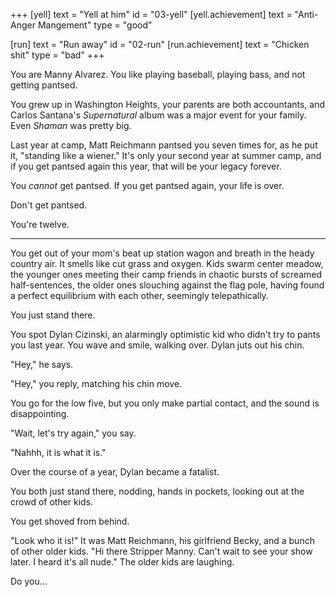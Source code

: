 +++
[yell]
  text = "Yell at him"
  id = "03-yell"
  [yell.achievement]
    text = "Anti-Anger Mangement"
    type = "good"

[run]
  text = "Run away"
  id = "02-run"
  [run.achievement]
    text = "Chicken shit"
    type = "bad"
+++

You are Manny Alvarez. You like playing baseball, playing bass, and not
getting pantsed.

You grew up in Washington Heights, your parents are both accountants,
and Carlos Santana's _Supernatural_ album was a major event for your
family. Even _Shaman_ was pretty big.

Last year at camp, Matt Reichmann pantsed you seven times for, as he put
it, "standing like a wiener." It's only your second year at summer camp,
and if you get pantsed again this year, that will be your legacy forever.

You *cannot* get pantsed. If you get pantsed again, your life is over.

Don't get pantsed.

You're twelve.

---

You get out of your mom's beat up station wagon and breath in the heady
country air. It smells like cut grass and oxygen. Kids swarm center
meadow, the younger ones meeting their camp friends in chaotic bursts
of screamed half-sentences, the older ones slouching against the flag
pole, having found a perfect equilibrium with each other, seemingly
telepathically.

You just stand there.

You spot Dylan Cizinski, an alarmingly optimistic kid who didn't try to
pants you last year. You wave and smile, walking over. Dylan juts out
his chin.

"Hey," he says.

"Hey," you reply, matching his chin move.

You go for the low five, but you only make partial contact, and the
sound is disappointing.

"Wait, let's try again," you say.

"Nahhh, it is what it is."

Over the course of a year, Dylan became a fatalist.

You both just stand there, nodding, hands in pockets, looking out at the
crowd of other kids.

You get shoved from behind.

"Look who it is!" It was Matt Reichmann, his girlfriend Becky, and a
bunch of other older kids. "Hi there Stripper Manny. Can't wait to see
your show later. I heard it's all nude." The older kids are laughing.

Do you…

